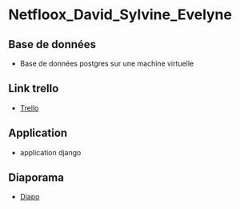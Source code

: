 # Netfloox_David_Sylvine_Evelyne
## Base de données 
- Base de données postgres sur une machine virtuelle

## Link trello
- [Trello](https://trello.com/b/qFMpVaYW/trello-netfloox)

## Application
- application django

## Diaporama
- [Diapo](https://docs.google.com/presentation/d/1S9db2HgLW1LiMfgg3C5_Trbv73gQ610FhKLRcJZcKy8/edit#slide=id.g1dd80395b4c_0_19)
